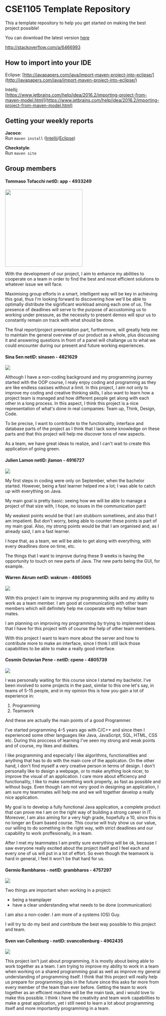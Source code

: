 # CSE1105 Template Repository

This a template repository to help you get started on making the best project possible!

You can download the latest version [here](https://github.com/SERG-Delft/TI1216/releases)

http://stackoverflow.com/a/6466993

## How to import into your IDE

Eclipse:
[http://javapapers.com/java/import-maven-project-into-eclipse/](http://javapapers.com/java/import-maven-project-into-eclipse/)

Intellij:  
[https://www.jetbrains.com/help/idea/2016.2/importing-project-from-maven-model.html](https://www.jetbrains.com/help/idea/2016.2/importing-project-from-maven-model.html)

## Getting your weekly reports

**Jacoco**:  
Run `maven install` ([Intellij](https://www.jetbrains.com/help/idea/2016.3/getting-started-with-maven.html#execute_maven_goal)/[Eclipse](http://imgur.com/a/6q7pV))

**Checkstyle**:  
Run `maven site`

## Group members

#### Tommaso Tofacchi netID: app - 4933249

<img src="/images/tommaso.jpeg" height="250">

With the development of our project, I aim to enhance my abilities to cooperate on a team in order to find the best and most efficient solutions to whatever issue we will face.

Maximising group efforts in a smart, intelligent way will be key in achieving this goal, thus I'm looking forward to discovering how we'll be able to optimally distribute the significant workload among each one of us. The presence of deadlines will serve to the purpose of accustoming us to working under pressure, as the necessity to present demos will spur us to constantly remain on track with what should be done.

The final report/project presentation part, furthermore, will greatly help me to maintain the general overview of our product as a whole, plus discussing it and answering questions in front of a panel will challange us to what we could encounter during our present and future working experiences.

#### Sina Sen netID: sinasen - 4821629
<img src="/images/sina.jpg">

Although I have a non-coding background and my programming journey started with the OOP course, I realy enjoy coding and programmig as they are like endless oasises without a limit. In this project, I aim not only to improve my coding and creative thinking skills, I also want to learn how a project team is managed and how different people get along with each other in a long process. In this aspect, I think this project is a nice representation of what's done in real companies: Team up, Think, Design, Code.

To be precise, I want to contribute to the functionality, interface and database parts of the project as I think that I lack some knowledge on these parts and that this project will help me discover tons of new aspects. 

As a team, we have great ideas to realize, and I can't wait to create this application of going green.

#### Julien Lamon netID: jlamon - 4916727
<img src="/images/julien.jpg">

My first steps in coding were only on September, when the bachelor started. However, being a fast learner helped me a lot; I was able to catch up with everything on Java. 

My main goal is pretty basic: seeing how we will be able to manage a project of that size with, I hope, no issues in the communication part! 

My weakest points would be that I am stubborn sometimes, and also that I am impatient. But don't worry, being able to counter these points is part of my main goal.
Also, my strong points would be that I am organised and, as I already said, I am a fast learner.

I hope that, as a team, we will be able to get along with everything, with every deadlines done on time, etc.

The things that I want to improve during these 9 weeks is having the opportunity to touch on new parts of Java. The new parts being the GUI, for example.

#### Warren Akrum netID: wakrum - 4865065
<img src="/images/Warren.jpg">

With this project I aim to improve my programming skills and my ability to work as a team member. I am good at communicating with other team members which will definitely help me cooperate with my fellow team mates.

I am planning on improving my programming by trying to implement ideas that I have for this project with of course the help of other team members. 

With this project I want to learn more about the server and how to contribute more to make an interface, since I think I still lack those capabilities to be able to make a really good interface.

#### Cosmin Octavian Pene - netID: cpene - 4805739
<img src="/images/octavian.jpg">

I was personally waiting for this course since I started my bachelor. I've been involved to some projects in the past, similar to this one let's say, in teams of 5-15 people, and in my opinion this is how you gain a lot of experience in:
1. Programming
2. Teamwork

And these are actually the main points of a good Programmer.

I've started programming 4-5 years ago with C/C++ and since then I experienced some other languages like Java, JavaScript, SQL, HTML, CSS etc. During this proccess of learning I've seen my strong and weak points and of course, my likes and dislikes.

I like programming and especially I like algorithms, functionalities and anything that has to do with the main core of the applicaton. On the other hand, I don't find myself a very creative person in terms of design. I don't personally like to design a webpage, or to make anything look nicer, to improve the visual of an application. I care more about efficiency and functionality, I like to make something work properly, as fast as possible and without bugs. Even though I am not very good in designing an application, I am sure my teammates will help me and we will together develop a really nice application.

My goal is to develop a fully functional Java application, a complete product that can prove me I am on the right way of building a strong career in IT. Moreover, I am also aiming for a very high grade, hopefully a 10, since this is no longer an Exam based course. This course will truly show us our value, our willing to do something in the right way, with strict deadlines and our capability to work proffesionally, in a team.

After I met my teammates I am pretty sure everything will be ok, because I saw everyone really excited about the project itself and I feel each and every one of us will put in a lot of effort. So even though the teamwork is hard in general, I feel it won't be that hard for us.


#### Germio Rambharos - netID: grambharos - 4757297
<img src="/images/germio.jpg">

Two things are important when working in a project:
- being a teamplayer
- have a clear understanding what needs to be done (communication)

I am also a non-coder. I am more of a systems (OS) Guy.

I will try to do my best and contribute the best way possible to this project and team.

#### Sven van Collenburg - netID: svancollenburg - 4962435
<img src="/images/sven.jpg">

This project isn't just about programming, it is mostly about being able to work together as a team. 
I am trying to improve my ability to work in a team when working on a shared programming goal as well as improve my general understanding of programming itself.
I think that this project will really help us prepare for programming jobs in the future since this asks far more from every member of the team than ever before.
Getting the team to work together as an efficient machine will be the main task, and i would love to make this possible.
I think i have the creativity and team work capabilities to make a great application, yet i still need to learn a lot about programming itself and more importantly programming in a team.
